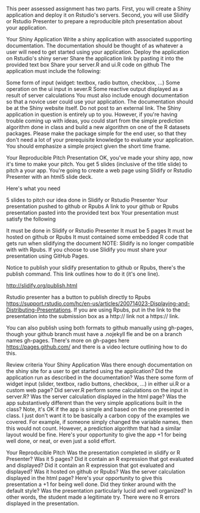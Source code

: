 This peer assessed assignment has two parts. First, you will create a Shiny application and deploy it on Rstudio's servers. Second, you will use Slidify or Rstudio Presenter to prepare a reproducible pitch presentation about your application.

Your Shiny Application
Write a shiny application with associated supporting documentation. The documentation should be thought of as whatever a user will need to get started using your application. Deploy the application on Rstudio's shiny server Share the application link by pasting it into the provided text box Share your server.R and ui.R code on github The application must include the following:

Some form of input (widget: textbox, radio button, checkbox, ...) Some operation on the ui input in sever.R Some reactive output displayed as a result of server calculations You must also include enough documentation so that a novice user could use your application. The documentation should be at the Shiny website itself. Do not post to an external link. The Shiny application in question is entirely up to you. However, if you're having trouble coming up with ideas, you could start from the simple prediction algorithm done in class and build a new algorithm on one of the R datasets packages. Please make the package simple for the end user, so that they don't need a lot of your prerequisite knowledge to evaluate your application. You should emphasize a simple project given the short time frame.

Your Reproducible Pitch Presentation
OK, you've made your shiny app, now it's time to make your pitch. You get 5 slides (inclusive of the title slide) to pitch a your app. You're going to create a web page using Slidify or Rstudio Presenter with an html5 slide deck.

Here's what you need

5 slides to pitch our idea done in Slidify or Rstudio Presenter Your presentation pushed to github or Rpubs A link to your github or Rpubs presentation pasted into the provided text box Your presentation must satisfy the following

It must be done in Slidify or Rstudio Presenter It must be 5 pages It must be hosted on github or Rpubs It must contained some embedded R code that gets run when slidifying the document NOTE: Slidify is no longer compatible with with Rpubs. If you choose to use Slidify you must share your presentation using GitHub Pages.

Notice to publish your slidify presentation to github or Rpubs, there's the publish command. This link outlines how to do it (it's one line).

http://slidify.org/publish.html

Rstudio presenter has a button to publish directly to Rpubs https://support.rstudio.com/hc/en-us/articles/200714023-Displaying-and-Distributing-Presentations. If you are using Rpubs, put in the link to the presentation into the submission box as a http:// link not a https:// link.

You can also publish using both formats to github manually using gh-pages, though your github branch must have a .nojekyll fle and be on a branch names gh-pages. There's more on gh-pages here https://pages.github.com/ and there is a video lecture outlining how to do this.

Review criteria
Your Shiny Application
Was there enough documentation on the shiny site for a user to get started using the application? Did the application run as described in the documentation? Was there some form of widget input (slider, textbox, radio buttons, checkbox, ...) in either ui.R or a custom web page? Did server.R perform some calculations on the input in server.R? Was the server calculation displayed in the html page? Was the app substantively different than the very simple applications built in the class? Note, it's OK if the app is simple and based on the one presented in class. I just don't want it to be basically a carbon copy of the examples we covered. For example, if someone simply changed the variable names, then this would not count. However, a prediction algorithm that had a similar layout would be fine. Here's your opportunity to give the app +1 for being well done, or neat, or even just a solid effort.

Your Reproducible Pitch
Was the presentation completed in slidify or R Presenter? Was it 5 pages? Did it contain an R expression that got evaluated and displayed? Did it contain an R expression that got evaluated and displayed? Was it hosted on github or Rpubs? Was the server calculation displayed in the html page? Here's your opportunity to give this presentation a +1 for being well done. Did they tinker around with the default style? Was the presentation particularly lucid and well organized? In other words, the student made a legitimate try. There were no R errors displayed in the presentation.
